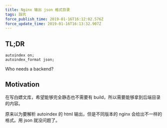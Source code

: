 ```yaml
---
title: Nginx 输出 json 格式目录
tags: 踩坑
force_publish_time: 2019-01-16T16:12:02.576Z
force_update_time: 2019-01-16T16:13:32.907Z
---
```


## TL;DR

```nginx
autoindex on;
autoindex_format json;
```

Who needs a backend?


## Motivation
在写白嫖文库，希望能够完全静态也不需要有 build，所以需要能够拿到后端目录的内容。

原来以为要解析 autoindex 的 html 输出，但是不同版本的 nginx 会给出不一样的格式。用 json 就没问题了。
